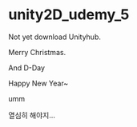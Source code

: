 # unity2D_udemy_5

Not yet download Unityhub.

Merry Christmas.

And D-Day

Happy New Year~

umm

열심히 해야지...
